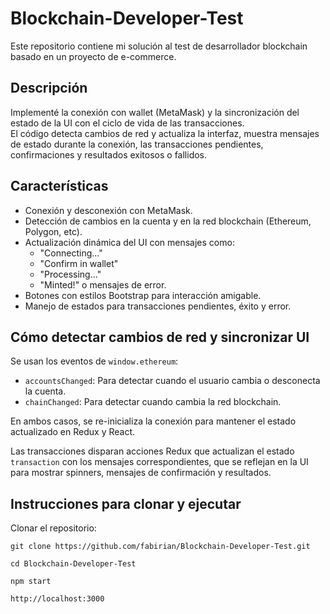 # Blockchain-Developer-Test

Este repositorio contiene mi solución al test de desarrollador blockchain basado en un proyecto de e-commerce.

## Descripción

Implementé la conexión con wallet (MetaMask) y la sincronización del estado de la UI con el ciclo de vida de las transacciones.  
El código detecta cambios de red y actualiza la interfaz, muestra mensajes de estado durante la conexión, las transacciones pendientes, confirmaciones y resultados exitosos o fallidos.

## Características

- Conexión y desconexión con MetaMask.
- Detección de cambios en la cuenta y en la red blockchain (Ethereum, Polygon, etc).
- Actualización dinámica del UI con mensajes como:
  - "Connecting..."
  - "Confirm in wallet"
  - "Processing..."
  - "Minted!" o mensajes de error.
- Botones con estilos Bootstrap para interacción amigable.
- Manejo de estados para transacciones pendientes, éxito y error.

## Cómo detectar cambios de red y sincronizar UI

Se usan los eventos de `window.ethereum`:

- `accountsChanged`: Para detectar cuando el usuario cambia o desconecta la cuenta.
- `chainChanged`: Para detectar cuando cambia la red blockchain.

En ambos casos, se re-inicializa la conexión para mantener el estado actualizado en Redux y React.

Las transacciones disparan acciones Redux que actualizan el estado `transaction` con los mensajes correspondientes, que se reflejan en la UI para mostrar spinners, mensajes de confirmación y resultados.

## Instrucciones para clonar y ejecutar

Clonar el repositorio:

```
git clone https://github.com/fabirian/Blockchain-Developer-Test.git
```
```
cd Blockchain-Developer-Test
```
```
npm start
```
```
http://localhost:3000



